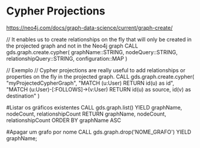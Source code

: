 # Cypher Projections
https://neo4j.com/docs/graph-data-science/current/graph-create/


// It enables us to create relationships on the fly that will only be created in the projected graph and not in the Neo4j graph
CALL gds.graph.create.cypher(
    graphName::STRING,
    nodeQuery::STRING,
    relationshipQuery::STRING,
    configuration::MAP
)

// Exemplo
// Cypher projections are really useful to add relationships or properties on the fly in the projected graph.
CALL gds.graph.create.cypher(
    "myProjectedCypherGraph",
    "MATCH (u:User) RETURN id(u) as id",
    "MATCH (u:User)-[:FOLLOWS]->(v:User) RETURN id(u) as source, id(v) as destination"
)


#Listar os gráficos existentes
CALL gds.graph.list()
YIELD graphName, nodeCount, relationshipCount
RETURN graphName, nodeCount, relationshipCount
ORDER BY graphName ASC

#Apagar um grafo por nome
CALL gds.graph.drop('NOME_GRAFO') YIELD graphName;


